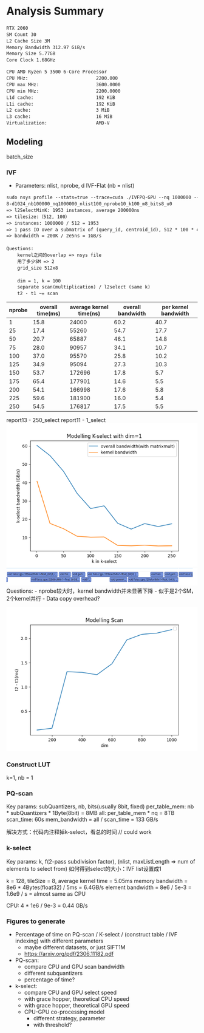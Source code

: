 # Analysis Summary

```txt
RTX 2060
SM Count 30
L2 Cache Size 3M
Memory Bandwidth 312.97 GiB/s
Memory Size 5.77GB
Core Clock 1.68GHz
```

```txt
CPU AMD Ryzen 5 3500 6-Core Processor
CPU MHz:                         2200.000
CPU max MHz:                     3600.0000
CPU min MHz:                     2200.0000
L1d cache:                       192 KiB
L1i cache:                       192 KiB
L2 cache:                        3 MiB
L3 cache:                        16 MiB
Virtualization:                  AMD-V
```
## Modeling
batch_size
### IVF
- Parameters: nlist, nprobe, d
IVF-Flat (nb = nlist)

```txt
sudo nsys profile --stats=true --trace=cuda ./IVFPQ-GPU --nq 1000000 --nlist 100000 --nprobe 100 --k 100
8-d1024_nb100000_nq1000000_nlist100_nprobe10_k100_m8_bits8_u0
=> l2SelectMinK: 1953 instances, average 200000ns
=> tilesize:（512, 100）
=> instances: 1000000 / 512 = 1953
=> 1 pass IO over a submatrix of (query_id, centroid_id), 512 * 100 * 4Byte = 200KB, 
=> bandwidth = 200K / 2e5ns = 1GB/s 

Questions:
    kernel之间的overlap => nsys file
    用了多少SM => 2
    grid_size 512x8

    dim = 1, k = 100
    separate scan(multiplication) / l2select (same k)
    t2 - t1 ~= scan
```

| nprobe | overall time(ms) | average kernel time(ns) | overall bandwidth | per kernel bandwidth |
| - | - | - | - | - |
| 1 | 15.8 | 24000 | 60.2 | 40.7 |
| 25 | 17.4 | 55260 | 54.7 | 17.7 |
| 50 | 20.7 | 65887 | 46.1 | 14.8 |
| 75 | 28.0 | 90957 | 34.1 | 10.7 |
| 100 | 37.0 | 95570 | 25.8 | 10.2 |
| 125 | 34.9 | 95094 | 27.3 | 10.3 | 
| 150 | 53.7 | 172696 | 17.8 | 5.7 |
| 175 | 65.4 | 177901 | 14.6 | 5.5 |
| 200 | 54.1 | 166998 | 17.6 | 5.8 |
| 225 | 59.6 | 181900 | 16.0 | 5.4 |
| 250 | 54.5 | 176817 | 17.5 | 5.5 |

report13 - 250_select
report11 - 1_select
![](my/Modelling_K-select_with_dim=1.png)
![](my/k_select_SMs.png)
Questions:
    - nprobe较大时，kernel bandwidth并未显著下降
    - 似乎是2个SM，2个kernel并行
    - Data copy overhead?

![](my/modeling_scan.png)

### Construct LUT
k=1, nb = 1
### PQ-scan

Key params: subQuantizers, nb, bits(usually 8bit, fixed)
per_table_mem: nb * subQuantizers * 1Byte(8bit) = 8MB
all: per_table_mem * nq = 8TB
scan_time: 60s 
mem_bandwidth =  all / scan_time = 133 GB/s

解决方式：代码内注释掉k-select，看总的时间 // could work

### k-select
Key params: k, f(2-pass subdivision factor), (nlist, maxListLength => num of elements to select from)
如何得到select的大小：IVF list设置成1

k = 128, tileSize = 8, average kernel time = 5.05ms
memory bandwidth = 8e6 * 4Bytes(float32) / 5ms = 6.4GB/s
element bandwidth = 8e6 / 5e-3 = 1.6e9 / s = almost same as CPU

CPU: 4 * 1e6 / 9e-3 = 0.44 GB/s

### Figures to generate
 - Percentage of time on PQ-scan / K-select / (construct table / IVF indexing) with different parameters
    - maybe different datasets, or just SIFT1M
    - https://arxiv.org/pdf/2306.11182.pdf
 - PQ-scan:
    - compare CPU and GPU scan bandwidth
    - different subquantizers
    - percentage of time?
 - k-select:
    - compare CPU and GPU select speed
    - with grace hopper, theoretical CPU speed
    - with grace hopper, theoretical GPU speed
    - CPU-GPU co-processing model
        - different strategy, parameter
        - with threshold?